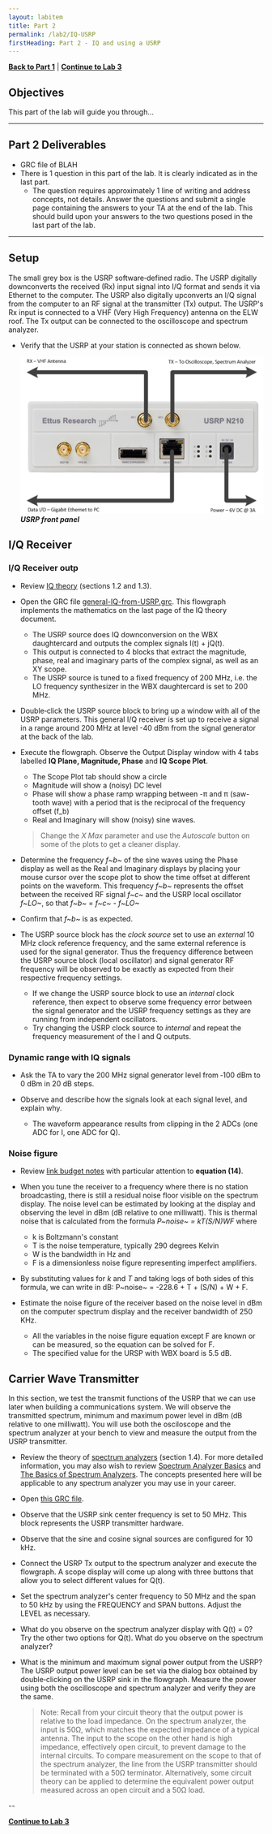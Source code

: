 ```yaml
---
layout: labitem
title: Part 2
permalink: /lab2/IQ-USRP
firstHeading: Part 2 - IQ and using a USRP
---
```


[**Back to Part 1**](part1.md) | [**Continue to Lab 3**](../_lab3/introduction.md)

## Objectives

This part of the lab will guide you through...
<!-- #TODO finish -->

---

## Part 2 Deliverables

<!-- #TODO update -->
- GRC file of BLAH
- There is 1 question in this part of the lab. It is clearly indicated as in the last part.
  - The question requires approximately 1 line of writing and address concepts, not details. Answer the questions and submit a single page containing the answers to your TA at the end of the lab. This should build upon your answers to the two questions posed in the last part of the lab.

---

## Setup

The small grey box is the USRP software‐defined radio. The USRP digitally downconverts the received (Rx) input signal into I/Q format and sends it via Ethernet to the computer. The USRP also digitally upconverts an I/Q signal from the computer to an RF signal at the transmitter (Tx) output. The USRP's Rx input is connected to a VHF (Very High Frequency) antenna on the ELW roof. The Tx output can be connected to the oscilloscope and spectrum analyzer.

- Verify that the USRP at your station is connected as shown below.

  ![part2_usrp-connect.png](./figures/part2_usrp-connect.png)<br>
  __*USRP front panel*__

## I/Q Receiver

### I/Q Receiver outp
- Review [IQ theory](../_docs/pdriessen_textbook.pdf) (sections 1.2 and 1.3).

- Open the GRC file [general-IQ-from-USRP.grc](data/general-IQ-from-USRP.grc). This flowgraph implements the mathematics on the last page of the IQ theory document.

  - The USRP source does IQ downconversion on the WBX daughtercard and outputs the complex signals I(t) + jQ(t).
  - This output is connected to 4 blocks that extract the magnitude, phase, real and imaginary parts of the complex signal, as well as an XY scope.
  - The USRP source is tuned to a fixed frequency of 200 MHz, i.e. the LO frequency synthesizer in the WBX daughtercard is set to 200 MHz.

- Double‐click the USRP source block to bring up a window with all of the USRP parameters. This general I/Q receiver is set up to receive a signal in a range around 200 MHz at level -40 dBm from the signal generator at the back of the lab.

- Execute the flowgraph. Observe the Output Display window with 4 tabs labelled **IQ Plane, Magnitude, Phase** and **IQ Scope Plot**.

  - The Scope Plot tab should show a circle
  - Magnitude will show a (noisy) DC level
  - Phase will show a phase ramp wrapping between -π and π (saw-tooth wave) with a period that is the reciprocal of the frequency offset (f_b)
  - Real and Imaginary will show (noisy) sine waves.

  > Change the *X Max* parameter and use the *Autoscale* button on some of the plots to get a cleaner display.

- Determine the frequency *f~b~* of the sine waves using the Phase display as well as the Real and Imaginary displays by placing your mouse cursor over the scope plot to show the time offset at different points on the waveform. This frequency *f~b~* represents the offset between the received RF signal *f~c~* and the USRP local oscillator *f~LO~*, so that
 *f~b~* = *f~c~  - f~LO~*

- Confirm that *f~b~* is as expected.

- The USRP source block has the *clock source* set to use an *external* 10 MHz clock reference frequency, and the same external reference is used for the signal generator. Thus the frequency difference between the USRP source block (local oscillator) and signal generator RF frequency will be observed to be exactly as expected from their respective frequency settings.

  - If we change the USRP source block to use an *internal* clock reference, then expect to observe some frequency error between the signal generator and the USRP frequency settings as they are running from independent oscillators.
  - Try changing the USRP clock source to *internal* and repeat the frequency measurement of the I and Q outputs.

### Dynamic range with IQ signals

- Ask the TA to vary the 200 MHz signal generator level from ‐100 dBm to 0 dBm in 20 dB steps.

- Observe and describe how the signals look at each signal level, and explain why.
  - The waveform appearance results from clipping in the 2 ADCs (one ADC for I, one ADC for Q).

### Noise figure

- Review [link budget notes](data/350link4.pdf) with particular attention to **equation (14)**.

- When you tune the receiver to a frequency where there is no station broadcasting, there is still a residual noise floor visible on the spectrum display. The noise level can be estimated by looking at the display and observing the level in dBm (dB relative to one milliwatt). This is thermal noise that is calculated from the formula
 *P~noise~ = kT(S/N)WF*
 where
  - k is Boltzmann's constant
  - T is the noise temperature, typically 290 degrees Kelvin
  - W is the bandwidth in Hz and
  - F is a dimensionless noise figure representing imperfect amplifiers.

- By substituting values for *k* and *T* and taking logs of both sides of this formula, we can write in dB:
 P~noise~ = -228.6 + T + (S/N) + W + F.

- Estimate the noise figure of the receiver based on the noise level in dBm on the computer spectrum display and the receiver bandwidth of 250 KHz.
  - All the variables in the noise figure equation except F are known or can be measured, so the equation can be solved for F.
  - The specified value for the URSP with WBX board is 5.5 dB.

## Carrier Wave Transmitter

In this section, we test the transmit functions of the USRP that we can use later when building a communications system. We will observe the transmitted spectrum, minimum and maximum power level in dBm (dB relative to one milliwatt). You will use both the osciloscope and the spectrum analyzer at your bench to view and measure the output from the USRP transmitter.

- Review the theory of [spectrum analyzers](../_docs/pdriessen_textbook.pdf) (section 1.4). For more detailed information, you may also wish to review [Spectrum Analyzer Basics](./data/5965-7920E.pdf) and [The Basics of Spectrum Analyzers](./data/spec_analyzer.pdf). The concepts presented here will be applicable to any spectrum analyzer you may use in your career.

- Open [this GRC file](data/tx_carrier.grc).

- Observe that the USRP sink center frequency is set to 50 MHz. This block represents the USRP transmitter hardware.

- Observe that the sine and cosine signal sources are configured for 10 kHz.

- Connect the USRP Tx output to the spectrum analyzer and execute the flowgraph. A scope display will come up along with three buttons that allow you to select different values for Q(t).

- Set the spectrum analyzer's center frequency to 50 MHz and the span to 50 kHz by using the FREQUENCY and SPAN buttons. Adjust the LEVEL as necessary.

- What do you observe on the spectrum analyzer display with Q(t) = 0? Try the other two options for Q(t). What do you observe on the spectrum analyzer?

- What is the minimum and maximum signal power output from the USRP? The USRP output power level can be set via the dialog box obtained by double‐clicking on the USRP sink in the flowgraph. Measure the power using both the oscilloscope and spectrum analyzer and verify they are the same.

  >Note: Recall from your circuit theory that the output power is relative to the load impedance. On the spectrum analyzer, the input is 50Ω, which matches the expected impedance of a typical antenna. The input to the scope on the other hand is high impedance, effectively open circuit, to prevent damage to the internal circuits. To compare measurement on the scope to that of the spectrum analyzer, the line from the USRP transmitter should be terminated with a 50Ω terminator. Alternatively, some circuit theory can be applied to determine the equivalent power output measured across an open circuit and a 50Ω load.

--

[**Continue to Lab 3**](../_lab3/lab3.md)
